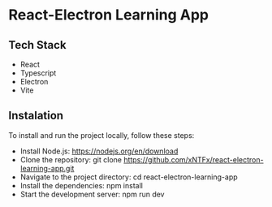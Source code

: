 # React-Electron Learning App

## Tech Stack
- React
- Typescript
- Electron
- Vite

## Instalation
To install and run the project locally, follow these steps:
- Install Node.js: https://nodejs.org/en/download
- Clone the repository: git clone https://github.com/xNTFx/react-electron-learning-app.git
- Navigate to the project directory: cd react-electron-learning-app
- Install the dependencies: npm install
- Start the development server: npm run dev
